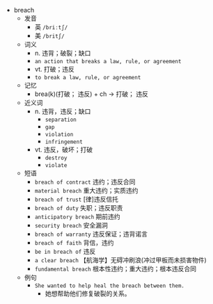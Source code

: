 - breach
  - 发音
    - 英 `/briːtʃ/`
    - 美 `/britʃ/`
  - 词义
    - n. 违背；破裂；缺口
    - `an action that breaks a law, rule, or agreement`
    - vt. 打破；违反
    - `to break a law, rule, or agreement`
  - 记忆
    - brea(k)(打破； 违反) + ch → 打破； 违反
  - 近义词
    - n. 违背，违反；缺口
      - `separation`
      - `gap`
      - `violation`
      - `infringement`
    - vt. 违反，破坏；打破
      - `destroy`
      - `violate`
  - 短语
    - `breach of contract` 违约；违反合同 
    - `material breach` 重大违约；实质违约 
    - `breach of trust` [律]违反信托 
    - `breach of duty` 失职；违反职责 
    - `anticipatory breach` 期前违约 
    - `security breach` 安全漏洞 
    - `breach of warranty` 违反保证；违背诺言 
    - `breach of faith` 背信，违约 
    - `be in breach of` 违反 
    - `a clear breach` 【航海学】无碍冲刷浪(冲过甲板而未损害物件) 
    - `fundamental breach` 根本性违约；重大违约；根本违反合同 
  - 例句
    - `She wanted to help heal the breach between them.`
      - 她想帮助他们修复破裂的关系。

